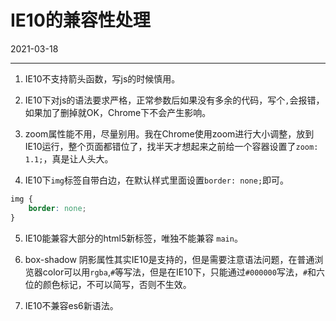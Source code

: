 # IE10的兼容性处理

2021-03-18  


---





1. IE10不支持箭头函数，写js的时候慎用。

2. IE10下对js的语法要求严格，正常参数后如果没有多余的代码，写个`,`会报错，如果加了删掉就OK，Chrome下不会产生影响。

3. zoom属性能不用，尽量别用。我在Chrome使用zoom进行大小调整，放到IE10运行，整个页面都错位了，找半天才想起来之前给一个容器设置了`zoom: 1.1;`，真是让人头大。

4. IE10下`img`标签自带白边，在默认样式里面设置`border: none;`即可。

```css
img {
    border: none;
}
```

5. IE10能兼容大部分的html5新标签，唯独不能兼容 `main`。

6. box-shadow 阴影属性其实IE10是支持的，但是需要注意语法问题，在普通浏览器color可以用`rgba`,`#`等写法，但是在IE10下，只能通过`#000000`写法，`#`和六位的颜色标记，不可以简写，否则不生效。

7. IE10不兼容es6新语法。